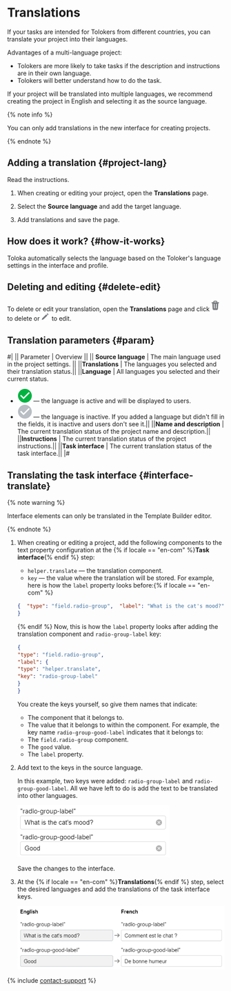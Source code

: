 # Translations

If your tasks are intended for Tolokers from different countries, you can translate your project into their languages.

Advantages of a multi-language project:

- Tolokers are more likely to take tasks if the description and instructions are in their own language.
- Tolokers will better understand how to do the task.

If your project will be translated into multiple languages, we recommend creating the project in English and selecting it as the source language.

{% note info %}

You can only add translations in the new interface for creating projects.

{% endnote %}


## Adding a translation {#project-lang}

Read the instructions.

1. When creating or editing your project, open the **Translations** page.

1. Select the **Source language** and add the target language.

1. Add translations and save the page.


## How does it work? {#how-it-works}

Toloka automatically selects the language based on the Toloker's language settings in the interface and profile.

## Deleting and editing {#delete-edit}

To delete or edit your translation, open the **Translations** page and click ![](../_images/other/project-delete-b.png) to delete or ![](../_images/other/project-edit-b.png) to edit.

## Translation parameters {#param}

#|
|| Parameter | Overview ||
|| **Source language** | The main language used in the project settings. ||
||**Translations** | The languages you selected and their translation status.||
||**Language** | All languages you selected and their current status.

- ![](../_images/other/project-active.png) — the language is active and will be displayed to users.
- ![](../_images/other/project-unactive.png) — the language is inactive. If you added a language but didn't fill in the fields, it is inactive and users don't see it.||
||**Name and description** | The current translation status of the project name and description.||
||**Instructions** | The current translation status of the project instructions.||
||**Task interface** | The current translation status of the task interface.||
|#

## Translating the task interface {#interface-translate}

{% note warning %}

Interface elements can only be translated in the Template Builder editor.

{% endnote %}


1. When creating or editing a project, add the following components to the text property configuration at the {% if locale == "en-com" %}**Task interface**{% endif %} step:
    - `helper.translate` — the translation component.
    - `key` — the value where the translation will be stored.
    For example, here is how the `label` property looks before:{% if locale == "en-com" %}
	
    ```json
    {  "type": "field.radio-group",  "label": "What is the cat's mood?"
    }
    ```
	
    {% endif %}
    Now, this is how the `label` property looks after adding the translation component and `radio-group-label` key:

    ```json
    {
    "type": "field.radio-group",
    "label": {
    "type": "helper.translate",
    "key": "radio-group-label"
    }
    }
    ```
	
    You create the keys yourself, so give them names that indicate:
    - The component that it belongs to.
    - The value that it belongs to within the component.
    For example, the key name `radio-group-good-label` indicates that it belongs to:
    - The `field.radio-group` component.
    - The `good` value.
    - The `label` property.

1. Add text to the keys in the source language.

    In this example, two keys were added: `radio-group-label` and `radio-group-good-label`. All we have left to do is add the text to be translated into other languages.

    ![](../_images/keys-sources.png)

    Save the changes to the interface.

1. At the {% if locale == "en-com" %}**Translations**{% endif %} step, select the desired languages and add the translations of the task interface keys.

    ![](../_images/keys-translated.png)



{% include [contact-support](../_includes/contact-support-help.md) %}
